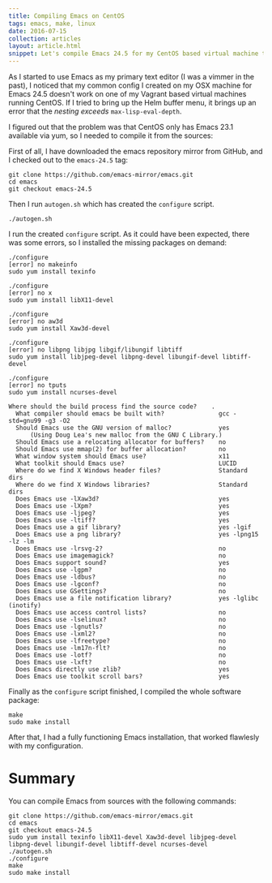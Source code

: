 ```yaml
---
title: Compiling Emacs on CentOS
tags: emacs, make, linux
date: 2016-07-15
collection: articles
layout: article.html
snippet: Let's compile Emacs 24.5 for my CentOS based virtual machine that has an older version of it.
---
```


As I started to use Emacs as my primary text editor (I was a vimmer in the past), I noticed that my common config I created on my OSX machine for Emacs 24.5 doesn't work on one of my Vagrant based virtual machines running CentOS. If I tried to bring up the Helm buffer menu, it brings up an error that the _nesting exceeds_ `max-lisp-eval-depth`.

I figured out that the problem was that CentOS only has Emacs 23.1 available via yum, so I needed to compile it from the sources:

First of all, I have downloaded the emacs repository mirror from GitHub, and I checked out to the `emacs-24.5` tag:

``` 
git clone https://github.com/emacs-mirror/emacs.git
cd emacs
git checkout emacs-24.5
```

Then I run `autogen.sh` which has created the `configure` script.

``` 
./autogen.sh
```

I run the created `configure` script. As it could have been expected, there was some errors, so I installed the missing packages on demand:

``` 
./configure
[error] no makeinfo
sudo yum install texinfo

./configure
[error] no x
sudo yum install libX11-devel

./configure
[error] no aw3d
sudo yum install Xaw3d-devel

./configure
[error] no libpng libjpg libgif/libungif libtiff
sudo yum install libjpeg-devel libpng-devel libungif-devel libtiff-devel

./configure
[error] no tputs
sudo yum install ncurses-devel

Where should the build process find the source code?    .
  What compiler should emacs be built with?               gcc -std=gnu99 -g3 -O2
  Should Emacs use the GNU version of malloc?             yes
      (Using Doug Lea's new malloc from the GNU C Library.)
  Should Emacs use a relocating allocator for buffers?    no
  Should Emacs use mmap(2) for buffer allocation?         no
  What window system should Emacs use?                    x11
  What toolkit should Emacs use?                          LUCID
  Where do we find X Windows header files?                Standard dirs
  Where do we find X Windows libraries?                   Standard dirs
  Does Emacs use -lXaw3d?                                 yes
  Does Emacs use -lXpm?                                   yes
  Does Emacs use -ljpeg?                                  yes
  Does Emacs use -ltiff?                                  yes
  Does Emacs use a gif library?                           yes -lgif
  Does Emacs use a png library?                           yes -lpng15 -lz -lm
  Does Emacs use -lrsvg-2?                                no
  Does Emacs use imagemagick?                             no
  Does Emacs support sound?                               yes
  Does Emacs use -lgpm?                                   no
  Does Emacs use -ldbus?                                  no
  Does Emacs use -lgconf?                                 no
  Does Emacs use GSettings?                               no
  Does Emacs use a file notification library?             yes -lglibc (inotify)
  Does Emacs use access control lists?                    no
  Does Emacs use -lselinux?                               no
  Does Emacs use -lgnutls?                                no
  Does Emacs use -lxml2?                                  no
  Does Emacs use -lfreetype?                              no
  Does Emacs use -lm17n-flt?                              no
  Does Emacs use -lotf?                                   no
  Does Emacs use -lxft?                                   no
  Does Emacs directly use zlib?                           yes
  Does Emacs use toolkit scroll bars?                     yes
```

Finally as the `configure` script finished, I compiled the whole software package:

``` 
make
sudo make install
```

After that, I had a fully functioning Emacs installation, that worked flawlesly with my configuration.

# Summary

You can compile Emacs from sources with the following commands:

``` 
git clone https://github.com/emacs-mirror/emacs.git
cd emacs
git checkout emacs-24.5
sudo yum install texinfo libX11-devel Xaw3d-devel libjpeg-devel libpng-devel libungif-devel libtiff-devel ncurses-devel
./autogen.sh
./configure
make
sudo make install
```

